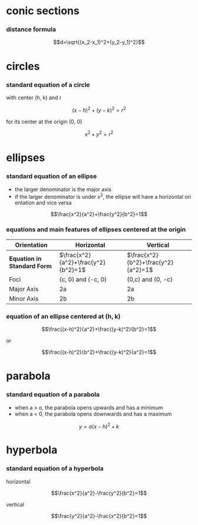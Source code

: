 # conic sections


### distance formula
```math
d=\sqrt{(x_2-x_1)^2+(y_2-y_1)^2}
```

# circles
### standard equation of a circle
with center (h, k) and r
```math
(x-h)^2+(y-k)^2=r^2
```

for its center at the origin (0, 0)
```math
x^2+y^2=r^2
```

# ellipses
### standard equation of an ellipse
+ the larger denominator is the major axis
+ if the larger denominator is under x<sup>2</sup>, the ellipse will have a horizontal ori    entation and vice versa

```math
\frac{x^2}{a^2}+\frac{y^2}{b^2}=1
```

### equations and main features of ellipses centered at the origin

| Orientation | Horizontal | Vertical |
| --- | --- | --- |
| **Equation in Standard Form** | $\frac{x^2}{a^2}+\frac{y^2}{b^2}=1$ | $\frac{x^2}{b^2}+\frac{y^2}{a^2}=1$ |
| Foci | (c, 0) and (-c, 0) | (0,c) and (0, -c) |
| Major Axis | 2a | 2a |
| Minor Axis | 2b | 2b |

### equation of an ellipse centered at (h, k)

```math
\frac{(x-h)^2}{a^2}+\frac{(y-k)^2}{b^2}=1
```

or

```math                                       
\frac{(x-h)^2}{b^2}+\frac{(y-k)^2}{a^2}=1
```

# parabola
### standard equation of a parabola
+ when a > o, the parabola opens upwards and has a minimum
+ when a < 0, the parabola opens downwards and has a maximum

```math
y = a(x-h)^2+k
```

# hyperbola
### standard equation of a hyperbola

horizontal
```math
\frac{x^2}{a^2}-\frac{y^2}{b^2}=1
```

vertical
```math
\frac{y^2}{a^2}-\frac{x^2}{b^2}=1
```
